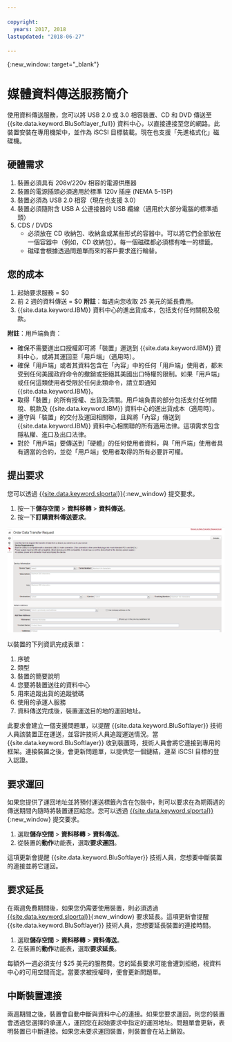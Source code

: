 ```yaml
---

copyright:
  years: 2017, 2018
lastupdated: "2018-06-27"

---
```

{:new_window: target="_blank"}

# 媒體資料傳送服務簡介
 
使用資料傳送服務，您可以將 USB 2.0 或 3.0 相容裝置、CD 和 DVD 傳送至 {{site.data.keyword.BluSoftlayer_full}} 資料中心，以直接連接至您的網路。此裝置安裝在專用機架中，並作為 iSCSI 目標裝載。現在也支援「先進格式化」磁碟機。

## 硬體需求
1.    裝置必須具有 208v/220v 相容的電源供應器
2.    裝置的電源插頭必須適用於標準 120v 插座 (NEMA 5-15P)
3.    裝置必須為 USB 2.0 相容（現在也支援 3.0）
4.    裝置必須隨附含 USB A 公連接器的 USB 纜線（適用於大部分電腦的標準插頭）
5.    CDS / DVDS
      - 必須放在 CD 收納包、收納盒或某些形式的容器中。可以將它們全部放在一個容器中（例如，CD 收納包）。每一個磁碟都必須標有唯一的標籤。
      - 磁碟會根據透過問題單而來的客戶要求進行輪替。

## 您的成本
1.    起始要求服務 = $0
2.    前 2 週的資料傳送 = $0
      **附註**：每週向您收取 25 美元的延長費用。
3.    {{site.data.keyword.IBM}} 資料中心的進出貨成本，包括支付任何關稅及稅款。

**附註**：用戶端負責：
- 確保不需要進出口授權即可將「裝置」運送到 {{site.data.keyword.IBM}} 資料中心，或將其運回至「用戶端」（適用時）。
- 確保「用戶端」或者其資料包含在「內容」中的任何「用戶端」使用者，都未受到任何美國政府命令的撤銷或拒絕其美國出口特權的限制。如果「用戶端」或任何這類使用者受限於任何此類命令，請立即通知 {{site.data.keyword.IBM}}。
- 取得「裝置」的所有授權、出貨及清關。用戶端負責的部分包括支付任何關稅、稅款及 {{site.data.keyword.IBM}} 資料中心的進出貨成本（適用時）。
- 遵守與「裝置」的交付及運回相關聯，且與將「內容」傳送到 {{site.data.keyword.IBM}} 資料中心相關聯的所有適用法律。這項需求包含隱私權、進口及出口法律。
- 對於「用戶端」要傳送到「硬體」的任何使用者資料，與「用戶端」使用者具有適當的合約，並從「用戶端」使用者取得的所有必要許可權。

## 提出要求
您可以透過 [{{site.data.keyword.slportal}}](https://control.softlayer.com/){:new_window} 提交要求。

1. 按一下**儲存空間** > **資料移轉** > **資料傳送**。
2. 按一下**訂購資料傳送要求**。

![提出資料傳送要求](/images/DTS.png)

以裝置的下列資訊完成表單：
1. 序號
2. 類型
3. 裝置的簡要說明
4. 您要將裝置送往的資料中心
5. 用來追蹤出貨的追蹤號碼
6. 使用的承運人服務
7. 資料傳送完成後，裝置運送目的地的運回地址。

此要求會建立一個支援問題單，以提醒 {{site.data.keyword.BluSoftlayer}} 技術人員該裝置正在運送，並容許技術人員追蹤運送情況。當 {{site.data.keyword.BluSoftlayer}} 收到裝置時，技術人員會將它連接到專用的框架。連接裝置之後，會更新問題單，以提供您一個鏈結，連至 iSCSI 目標的登入認證。

## 要求運回
如果您提供了運回地址並將預付運送標籤內含在包裝中，則可以要求在為期兩週的傳送期間內隨時將裝置運回給您。您可以透過 [{{site.data.keyword.slportal}}](https://control.softlayer.com/){:new_window} 提交要求。

1. 選取**儲存空間** > **資料移轉** > **資料傳送**。
2. 從裝置的**動作**功能表，選取**要求運回**。 

這項更新會提醒 {{site.data.keyword.BluSoftlayer}} 技術人員，您想要中斷裝置的連接並將它運回。

## 要求延長
在兩週免費期間後，如果您仍需要使用裝置，則必須透過 [{{site.data.keyword.slportal}}](https://control.softlayer.com/){:new_window} 要求延長。這項更新會提醒 {{site.data.keyword.BluSoftlayer}} 技術人員，您想要延長裝置的連接時間。 

1. 選取**儲存空間** > **資料移轉** > **資料傳送**。
2. 在裝置的**動作**功能表，選取**要求延長**。 

每額外一週必須支付 $25 美元的服務費。您的延長要求可能會遭到拒絕，視資料中心的可用空間而定。當要求被授權時，便會更新問題單。

## 中斷裝置連接
兩週期間之後，裝置會自動中斷與資料中心的連接。如果您要求運回，則您的裝置會透過您選擇的承運人，運回您在起始要求中指定的運回地址。問題單會更新，表明裝置已中斷連接。如果您未要求運回裝置，則裝置會在站上銷毀。
